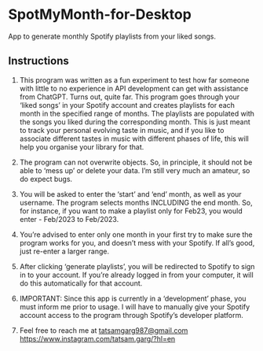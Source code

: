 # SpotMyMonth-for-Desktop
App to generate monthly Spotify playlists from your liked songs.

## Instructions

1. This program was written as a fun experiment to test how far someone with little to no experience in API development can get with assistance from ChatGPT. Turns out, quite far. This program goes through your ‘liked songs’ in your Spotify account and creates playlists for each month in the specified range of months. The playlists are populated with the songs you liked during the corresponding month. This is just meant to track your personal evolving taste in music, and if you like to associate different tastes in music with different phases of life, this will help you organise your library for that.

2. The program can not overwrite objects. So, in principle, it should not be able to ‘mess up’ or delete your data. I’m still very much an amateur, so do expect bugs. 

3. You will be asked to enter the ‘start’ and ‘end’ month, as well as your username. The program selects months INCLUDING the end month. So, for instance, if you want to make a playlist only for Feb23, you would enter - Feb/2023 to Feb/2023. 

4. You’re advised to enter only one month in your first try to make sure the program works for you, and doesn’t mess with your Spotify. If all’s good, just re-enter a larger range.

5. After clicking ‘generate playlists’, you will be redirected to Spotify to sign in to your account. If you’re already logged in from your computer, it will do this automatically for that account. 

6. IMPORTANT: Since this app is currently in a ‘development’ phase, you must inform me prior to usage. I will have to manually give your Spotify account access to the program through Spotify’s developer platform.

7. Feel free to reach me at 
    tatsamgarg987@gmail.com
    https://www.instagram.com/tatsam.garg/?hl=en
